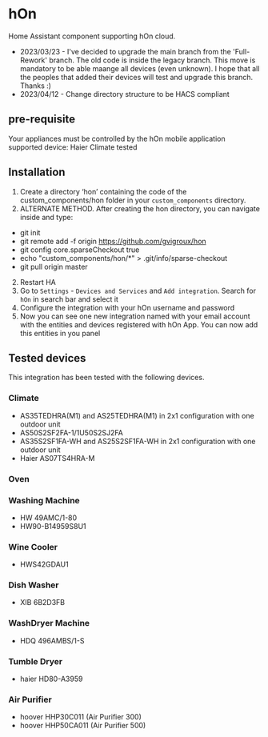 # hOn
Home Assistant component supporting hOn cloud.
- 2023/03/23 - I've decided to upgrade the main branch from the 'Full-Rework' branch. The old code is inside the legacy branch.
This move is mandatory to be able maange all devices (even unknown).
I hope that all the peoples that added their devices will test and upgrade this branch. Thanks :)
- 2023/04/12 - Change directory structure to be HACS compliant

## pre-requisite
Your appliances must be controlled by the hOn mobile application
supported device: Haier Climate tested

## Installation

1. Create a directory ‘hon’ containing the code of the custom_components/hon folder in your `custom_components` directory. 
1. ALTERNATE METHOD. After creating the hon directory, you can navigate inside and type:
- git init
- git remote add -f origin https://github.com/gvigroux/hon
- git config core.sparseCheckout true
- echo "custom_components/hon/*" > .git/info/sparse-checkout
- git pull origin master
2. Restart HA
3. Go to `Settings` - `Devices and Services` and `Add integration`. Search for `hOn` in search bar and select it
4. Configure the integration with your hOn username and password
5. Now you can see one new integration named with your email account with the entities and devices registered with hOn App. You can now add this entities in you panel

## Tested devices
This integration has been tested with the following devices.

### Climate
- AS35TEDHRA(M1) and AS25TEDHRA(M1) in 2x1 configuration with one outdoor unit
- AS50S2SF2FA-1/1U50S2SJ2FA
- AS35S2SF1FA-WH and AS25S2SF1FA-WH in 2x1 configuration with one outdoor unit
- Haier AS07TS4HRA-M

### Oven

### Washing Machine
- HW 49AMC/1-80
- HW90-B14959S8U1

### Wine Cooler
- HWS42GDAU1

### Dish Washer
- XIB 6B2D3FB

### WashDryer Machine
- HDQ 496AMBS/1-S

### Tumble Dryer
- haier HD80-A3959

### Air Purifier
- hoover HHP30C011 (Air Purifier 300)
- hoover HHP50CA011 (Air Purifier 500)